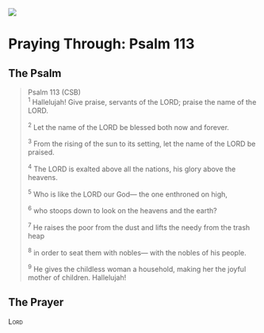 <img class="intro-right" src="/images/art-paris-psalter.jpg">

# Praying Through: Psalm 113

## The Psalm

>Psalm 113 (CSB)  
><sup>1</sup> Hallelujah! Give praise, servants of the LORD; praise the name of the LORD. 
>
><sup>2</sup> Let the name of the LORD be blessed both now and forever. 
>
><sup>3</sup> From the rising of the sun to its setting, let the name of the LORD be praised. 
>
><sup>4</sup> The LORD is exalted above all the nations, his glory above the heavens. 
>
><sup>5</sup> Who is like the LORD our God— the one enthroned on high, 
>
><sup>6</sup> who stoops down to look on the heavens and the earth? 
>
><sup>7</sup> He raises the poor from the dust and lifts the needy from the trash heap 
>
><sup>8</sup> in order to seat them with nobles— with the nobles of his people. 
>
><sup>9</sup> He gives the childless woman a household, making her the joyful mother of children. Hallelujah!

## The Prayer

<div style="font-variant: small-caps;">
Lord
</div>

